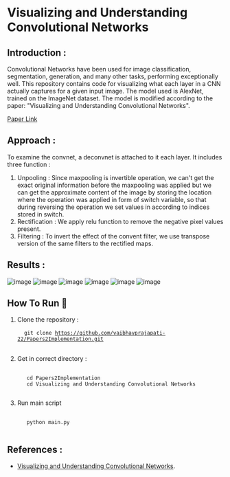 # Visualizing and Understanding Convolutional Networks

## Introduction :
Convolutional Networks have been used for image classification, segmentation, generation, and many other tasks, performing exceptionally well. 
This repository contains code for visualizing what each layer in a CNN actually captures for a given input image. The model used is AlexNet, trained on the 
ImageNet dataset. The model is modified according to the paper: "Visualizing and Understanding Convolutional Networks".

[Paper Link](https://arxiv.org/abs/1311.2901)

## Approach :
To examine the convnet, a deconvnet is attached to it each layer. It includes three function :
1. Unpooling : Since maxpooling is invertible operation, we can't get the exact original information before the maxpooling was applied but we can get the approximate
   content of the image by storing the location where the operation was applied in form of switch variable, so that during reversing the operation we set values in according
   to indices stored in switch.
2. Rectification : We apply relu function to remove the negative pixel values present.
3. Filtering : To invert the effect of the convent filter, we use transpose version of the same filters to the rectified maps.

## Results :
 ![image](https://github.com/user-attachments/assets/a72806a9-a347-45e8-9075-a0a253c7daa6)
 ![image](https://github.com/user-attachments/assets/bf6a79f9-c890-4546-981b-ebdbd8db22b8)
 ![image](https://github.com/user-attachments/assets/219f210b-2d9d-4583-9c4c-a698f2e701d4)
 ![image](https://github.com/user-attachments/assets/f20a5832-fa09-4df2-b36f-e4b68cbec05f)
 ![image](https://github.com/user-attachments/assets/3067d268-c255-45be-8d9e-8faeff330978)
 ![image](https://github.com/user-attachments/assets/0aaee449-f154-4d2e-86d9-762692f7ec64)

## How To Run :gun:
  1. Clone the repository :
    <pre>
    <code class="python">
    git clone https://github.com/vaibhavprajapati-22/Papers2Implementation.git
    </code>
    </pre>
  2. Get in correct directory :
     <pre>
      <code class="python">
        cd Papers2Implementation
        cd Visualizing and Understanding Convolutional Networks
      </code>
     </pre>
  3. Run main script
     <pre>
      <code class="python">
        python main.py
      </code>
     </pre>

## References :
* [Visualizing and Understanding Convolutional Networks](https://arxiv.org/abs/1311.2901).



